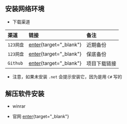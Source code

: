 ## 安装网络环境

- 下载渠道

| 渠道        |     链接 |      备注     |
| :---        |    :----   |          :--- |
| `123网盘`      | [enter](https://www.123pan.com/s/RRRYjv-YbS0A.html){target="_blank"}      |  近期备份  |
| `123网盘`      | [enter](https://www.123pan.com/s/RRRYjv-KOS0A.html){target="_blank"}      |  保底备份  |
| `Github`  | [enter](https://github.com/2dust/v2rayN/releases/download/6.33/v2rayN-With-Core.zip){target="_blank"}   |  项目下载链接  |

- 注意，如果未安装 `.net` 会提示安装它，因为是用 `C#` 写的



## 解压软件安装

- winrar

- 官网 [enter](https://www.win-rar.com/){target="_blank"}

